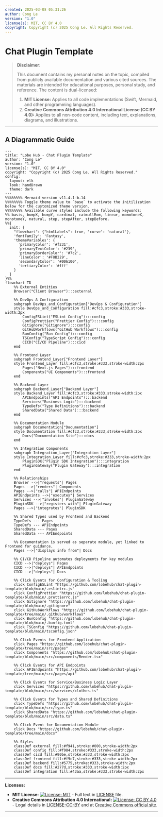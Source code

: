 ```yaml
---
created: 2025-03-08 05:31:26
author: Cong Le
version: "1.0"
license(s): MIT, CC BY 4.0
copyright: Copyright (c) 2025 Cong Le. All Rights Reserved.
---
```




# Chat Plugin Template
> **Disclaimer:**
>
> This document contains my personal notes on the topic,
> compiled from publicly available documentation and various cited sources.
> The materials are intended for educational purposes, personal study, and reference.
> The content is dual-licensed:
> 1. **MIT License:** Applies to all code implementations (Swift, Mermaid, and other programming languages).
> 2. **Creative Commons Attribution 4.0 International License (CC BY 4.0):** Applies to all non-code content, including text, explanations, diagrams, and illustrations.
---


## A Diagrammatic Guide 

```mermaid
---
title: "Lobe Hub - Chat Plugin Template"
author: "Cong Le"
version: "1.0"
license(s): "MIT, CC BY 4.0"
copyright: "Copyright (c) 2025 Cong Le. All Rights Reserved."
config:
  layout: elk
  look: handDrawn
  theme: dark
---
%%%%%%%% Mermaid version v11.4.1-b.14
%%%%%%%% Toggle theme value to `base` to activate the initilization below for the customized theme version.
%%%%%%%% Available curve styles include the following keywords:
%% basis, bumpX, bumpY, cardinal, catmullRom, linear, monotoneX, monotoneY, natural, step, stepAfter, stepBefore.
%%{
  init: {
    "flowchart": {"htmlLabels": true, 'curve': 'natural'},
    'fontFamily': 'Fantasy',
    'themeVariables': {
      'primaryColor': '#f231',
      'primaryTextColor': '#239',
      'primaryBorderColor': '#7c2',
      'lineColor': '#F8B229',
      'secondaryColor': '#006100',
      'tertiaryColor': '#fff'
    }
  }
}%%
flowchart TD
    %% External Entities
    Browser("Client Browser"):::external

    %% DevOps & Configuration
    subgraph DevOps_and_Configuration["DevOps & Configuration"]
    style DevOps_and_Configuration fill:#cfc3,stroke:#333,stroke-width:2px
        ConfigESLint("ESLint Config"):::config
        ConfigPrettier("Prettier Config"):::config
        Gitignore("Gitignore"):::config
        GitHubWorkflows("GitHub Workflows"):::config
        BunConfig("Bun Config"):::config
        TSConfig("TypeScript Config"):::config
        CICD("CI/CD Pipeline"):::cicd
    end

    %% Frontend Layer
    subgraph Frontend_Layer["Frontend Layer"]
    style Frontend_Layer fill:#cfc3,stroke:#333,stroke-width:2px
        Pages("Next.js Pages"):::frontend
        Components("UI Components"):::frontend
    end

    %% Backend Layer
    subgraph Backend_Layer["Backend Layer"]
    style Backend_Layer fill:#cfc3,stroke:#333,stroke-width:2px
        APIEndpoints("API Endpoints"):::backend
        Services("Business Logic"):::backend
        TypeDefs("Type Definitions"):::backend
        SharedData("Shared Data"):::backend
    end

    %% Documentation Module
    subgraph Documentation["Documentation"]
    style Documentation fill:#cfc3,stroke:#333,stroke-width:2px
        Docs("Documentation Site"):::docs
    end

    %% Integration Components
    subgraph Integration_Layer["Integration Layer"]
    style Integration_Layer fill:#cfc3,stroke:#333,stroke-width:2px
        PluginSDK("Plugin SDK Integration"):::integration
        PluginGateway("Plugin Gateway"):::integration
    end

    %% Relationships
    Browser -->|"requests"| Pages
    Pages -->|"renders"| Components
    Pages -->|"calls"| APIEndpoints
    APIEndpoints -->|"executes"| Services
    Services -->|"invokes"| PluginGateway
    PluginSDK -->|"registers with"| PluginGateway
    Pages -->|"integrates"| PluginSDK

    %% Shared Types used by Frontend and Backend
    TypeDefs --- Pages
    TypeDefs --- APIEndpoints
    SharedData --- Pages
    SharedData --- APIEndpoints

    %% Documentation is served as separate module, yet linked to Frontend for guidance.
    Pages -->|"displays info from"| Docs

    %% CI/CD Pipeline automates deployments for key modules
    CICD -->|"deploys"| Pages
    CICD -->|"deploys"| APIEndpoints
    CICD -->|"deploys"| Docs

    %% Click Events for Configuration & Tooling
    click ConfigESLint "https://github.com/lobehub/chat-plugin-template/blob/main/.eslintrc.js"
    click ConfigPrettier "https://github.com/lobehub/chat-plugin-template/blob/main/.prettierrc.js"
    click Gitignore "https://github.com/lobehub/chat-plugin-template/blob/main/.gitignore"
    click GitHubWorkflows "https://github.com/lobehub/chat-plugin-template/tree/main/.github/workflows"
    click BunConfig "https://github.com/lobehub/chat-plugin-template/blob/main/.bunfig.toml"
    click TSConfig "https://github.com/lobehub/chat-plugin-template/blob/main/tsconfig.json"

    %% Click Events for Frontend Application
    click Pages "https://github.com/lobehub/chat-plugin-template/tree/main/src/pages"
    click Components "https://github.com/lobehub/chat-plugin-template/blob/main/src/components/Render.tsx"

    %% Click Events for API Endpoints
    click APIEndpoints "https://github.com/lobehub/chat-plugin-template/tree/main/src/pages/api"

    %% Click Events for Service/Business Logic Layer
    click Services "https://github.com/lobehub/chat-plugin-template/blob/main/src/services/clothes.ts"

    %% Click Events for Types and Shared Definitions
    click TypeDefs "https://github.com/lobehub/chat-plugin-template/blob/main/src/type.ts"
    click SharedData "https://github.com/lobehub/chat-plugin-template/blob/main/src/data.ts"

    %% Click Event for Documentation Module
    click Docs "https://github.com/lobehub/chat-plugin-template/tree/main/docs"

    %% Styles
    classDef external fill:#f941,stroke:#000,stroke-width:2px
    classDef config fill:#f984,stroke:#333,stroke-width:2px
    classDef cicd fill:#90be,stroke:#333,stroke-width:2px
    classDef frontend fill:#f9c7,stroke:#333,stroke-width:2px
    classDef backend fill:#5775,stroke:#333,stroke-width:2px
    classDef docs fill:#277d,stroke:#333,stroke-width:2px
    classDef integration fill:#43aa,stroke:#333,stroke-width:2px

```



---
**Licenses:**

- **MIT License:**  [![License: MIT](https://img.shields.io/badge/License-MIT-yellow.svg)](LICENSE) - Full text in [LICENSE](LICENSE) file.
- **Creative Commons Attribution 4.0 International:** [![License: CC BY 4.0](https://licensebuttons.net/l/by/4.0/88x31.png)](LICENSE-CC-BY) - Legal details in [LICENSE-CC-BY](LICENSE-CC-BY) and at [Creative Commons official site](http://creativecommons.org/licenses/by/4.0/).

---